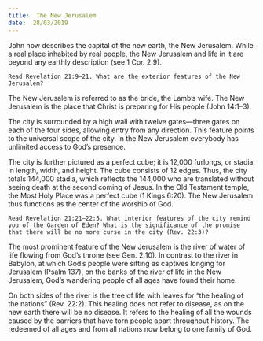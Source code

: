 ```yaml
---
title:  The New Jerusalem
date:  28/03/2019
---
```


John now describes the capital of the new earth, the New Jerusalem. While a real place inhabited by real people, the New Jerusalem and life in it are beyond any earthly description (see 1 Cor. 2:9).

`Read Revelation 21:9–21. What are the exterior features of the New Jerusalem?`

The New Jerusalem is referred to as the bride, the Lamb’s wife. The New Jerusalem is the place that Christ is preparing for His people (John 14:1–3).

The city is surrounded by a high wall with twelve gates—three gates on each of the four sides, allowing entry from any direction. This feature points to the universal scope of the city. In the New Jerusalem everybody has unlimited access to God’s presence.

The city is further pictured as a perfect cube; it is 12,000 furlongs, or stadia, in length, width, and height. The cube consists of 12 edges. Thus, the city totals 144,000 stadia, which reflects the 144,000 who are translated without seeing death at the second coming of Jesus. In the Old Testament temple, the Most Holy Place was a perfect cube (1 Kings 6:20). The New Jerusalem thus functions as the center of the worship of God.

`Read Revelation 21:21–22:5. What interior features of the city remind you of the Garden of Eden? What is the significance of the promise that there will be no more curse in the city (Rev. 22:3)?`

The most prominent feature of the New Jerusalem is the river of water of life flowing from God’s throne (see Gen. 2:10). In contrast to the river in Babylon, at which God’s people were sitting as captives longing for Jerusalem (Psalm 137), on the banks of the river of life in the New Jerusalem, God’s wandering people of all ages have found their home.

On both sides of the river is the tree of life with leaves for “the healing of the nations” (Rev. 22:2). This healing does not refer to disease, as on the new earth there will be no disease. It refers to the healing of all the wounds caused by the barriers that have torn people apart throughout history. The redeemed of all ages and from all nations now belong to one family of God.